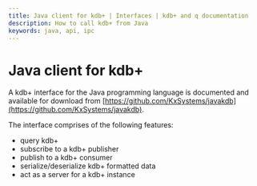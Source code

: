 ```yaml
---
title: Java client for kdb+ | Interfaces | kdb+ and q documentation
description: How to call kdb+ from Java
keywords: java, api, ipc
---
```


# Java client for kdb+

A kdb+ interface for the Java programming language is documented and available for download from [https://github.com/KxSystems/javakdb](https://github.com/KxSystems/javakdb).

The interface comprises of the following features:

- query kdb+
- subscribe to a kdb+ publisher
- publish to a kdb+ consumer
- serialize/deserialize kdb+ formatted data
- act as a server for a kdb+ instance
